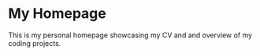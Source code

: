 # My Homepage

This is my personal homepage showcasing my CV and and overview of my coding projects.
